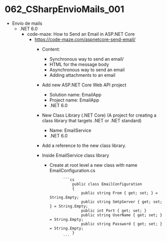 # 062_CSharpEnvioMails_001
- Envio de mails
	- .NET 6.0
		- code-maze: How to Send an Email in ASP.NET Core
			- https://code-maze.com/aspnetcore-send-email/
				- Content:
					- Synchronous way to send an email/
					- HTML for the message body
					- Asynchronous way to send an email
					- Adding attachments to an email
					
				- Add new ASP.NET Core Web API project
					- Solution name: EmailApp
					- Project name: EmailApp
					- .NET 6.0
					
				- New Class Library (.NET Core) (A project for creating a class library that targets .NET or .NET standard)
					- Name: EmailService
					- .NET 6.0
					
				- Add a reference to the new class library.
				- Inside EmailService class library
					- Create at root level a new class with name EmailConfiguration.cs 
					
								```cs
									public class EmailConfiguration
									{
										public string From { get; set; } = String.Empty;
										public string SmtpServer { get; set; } = String.Empty;
										public int Port { get; set; }
										public string UserName { get; set; } = String.Empty;
										public string Password { get; set; } = String.Empty;
									}
								```
					

